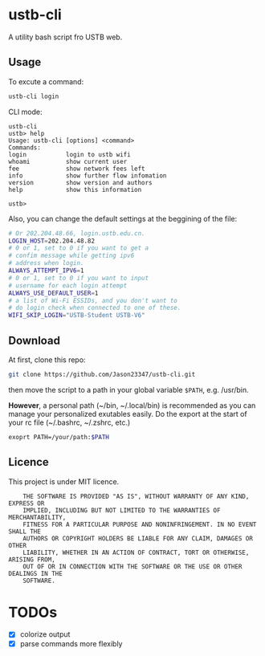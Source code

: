 # ustb-cli
A utility bash script fro USTB web.

## Usage
To excute a command:
```bash
ustb-cli login
```

CLI mode:
```
ustb-cli
ustb> help
Usage: ustb-cli [options] <command>
Commands:
login           login to ustb wifi
whoami          show current user
fee             show network fees left
info            show further flow infomation
version         show version and authors
help            show this information

ustb>
```

Also, you can change the default settings at the beggining of the file:
```bash
# Or 202.204.48.66, login.ustb.edu.cn.
LOGIN_HOST=202.204.48.82
# 0 or 1, set to 0 if you want to get a
# confim message while getting ipv6
# address when login.
ALWAYS_ATTEMPT_IPV6=1
# 0 or 1, set to 0 if you want to input
# username for each login attempt
ALWAYS_USE_DEFAULT_USER=1
# a list of Wi-Fi ESSIDs, and you don't want to
# do login check when connected to one of these.
WIFI_SKIP_LOGIN="USTB-Student USTB-V6"
```

## Download
At first, clone this repo:
```bash
git clone https://github.com/Jason23347/ustb-cli.git
```
then move the script to a path in your global variable `$PATH`, e.g. /usr/bin.

**However**, a personal path (~/bin, ~/.local/bin) is recommended as you can manage your personalized exutables easily. Do the export at the start of your rc file (~/.bashrc, ~/.zshrc, etc.)
```bash
exoprt PATH=/your/path:$PATH
```

## Licence
This project is under MIT licence.

        THE SOFTWARE IS PROVIDED "AS IS", WITHOUT WARRANTY OF ANY KIND, EXPRESS OR
        IMPLIED, INCLUDING BUT NOT LIMITED TO THE WARRANTIES OF MERCHANTABILITY,
        FITNESS FOR A PARTICULAR PURPOSE AND NONINFRINGEMENT. IN NO EVENT SHALL THE
        AUTHORS OR COPYRIGHT HOLDERS BE LIABLE FOR ANY CLAIM, DAMAGES OR OTHER
        LIABILITY, WHETHER IN AN ACTION OF CONTRACT, TORT OR OTHERWISE, ARISING FROM,
        OUT OF OR IN CONNECTION WITH THE SOFTWARE OR THE USE OR OTHER DEALINGS IN THE
        SOFTWARE.

# TODOs

- [x] colorize output
- [x] parse commands more flexibly